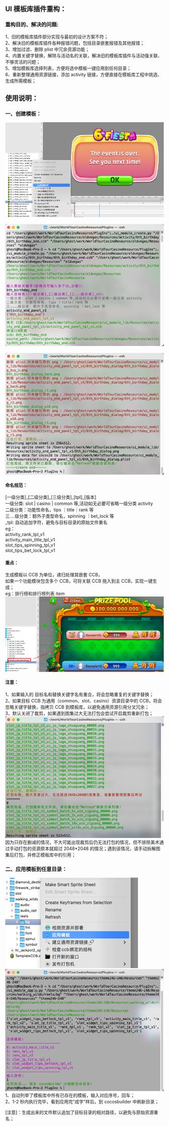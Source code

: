 ## UI 模板库插件重构：

### 重构目的、解决的问题:

1、旧的模板库插件部分实现与最初的设计方案不符；  
2、解决旧的模板库插件各种报错问题，包括目录嵌套报错及其他报错；  
3、增加过滤、删除 plist 中冗余资源功能；  
4、内置关键字替换，解除与活动名的关联，解决旧的模板库插件与活动强关联、不够灵活的问题；  
5、增加模板库选择列表，方便将选中模板一键应用到任何目录；  
6、重新整理通用资源链接，添加 activity 链接，方便直接在模板库工程中挑选、生成所需模板；

## 使用说明：

### 一、创建模板：

![image1](/assets/e9ef3225d18d3d30a0215fbd2f5bc144.png)

#### ![image2](/assets/811a66bd687cbc65f6dea66725c5b33c.png)

![image3](/assets/b12b19ec7d5b579a1afccaa6d83221e9.png)

#### 命名规范：

\[一级分类\]\_\[二级分类\]\_\[三级分类\]\_\[tpl\]\_\[版本\]  
一级分类:  slot | casino | common 等,活动如无必要可省略一级分类 activity  
二级分类：功能性命名，tips ｜title｜rank 等  
三....级分类：额外子类型命名，spinning ｜bet\_lock 等  
\_tpl: 自动追加字符，避免与目标目录的原始文件重名  
eg：  
activity\_rank\_tpl\_v1  
activity\_main\_title\_tpl\_v1  
slot\_tips\_spinning\_tpl\_v1  
slot\_tips\_bet\_lock\_tpl\_v1

#### 重点：

生成模板以 CCB 为单位，递归处理其嵌套 CCB，  
如果一个功能模块包含多个 CCB，可将关联 CCB 拖入到主 CCB，实现一键生成；  
eg：排行榜和排行榜列表 item  
![image4](/assets/b47d55c395bc367cd6017d6949a6ae3d.png)

#### 注意：

1、如果输入的 目标名和替换关键字名有重合，将会忽略重复的关键字替换；  
2、如果目标 CCB 为通用（common、slot、casino）资源目录中的 CCB，将会忽略关键字替换，指拷贝 CCB 到模板库，以避免通用资源引用分叉冗余；  
3、默认关闭了裁剪，如果遇到图集过大无法打包会尝试开启裁剪重新打包；  
![image5](/assets/b5bf625d1365aaf4692a03eb687d5a96.png)  
因为只存在删减的情况，不大可能出现裁剪后仍无法打包的情况，但不排除美术通过手动打包的资源原本就超过 2048\*2048 的情况；遇到该情况，请手动拆解图集后打包，并修正模板库中的引用；

### 二、应用模板到任意目录：

![image6](/assets/1e81deaf27399bf05fbdc2bf7aa25f44.png)  
![image7](/assets/ef16b6dd61652e5538e6d4a5e8ca27ce.png)  
1、自动列举了模板库中所有已存在的模板，输入对应序号，回车；  
2、1-2 秒内执行完毕，看到应用完”成字”样后，到 cocosbuilder 中刷新目录；

\[注意\]：生成出来的文件默认追加了目标目录的相对路径，以避免与原始资源重名；













